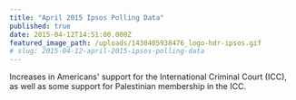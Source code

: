 ```yaml
---
title: "April 2015 Ipsos Polling Data"
published: true
date: 2015-04-12T14:51:00.000Z
featured_image_path: /uploads/1430405938476_logo-hdr-ipsos.gif
# slug: 2015-04-12-april-2015-ipsos-polling-data
---
```


Increases in Americans' support for the International Criminal Court (ICC), as well as some support for Palestinian membership in the ICC.

